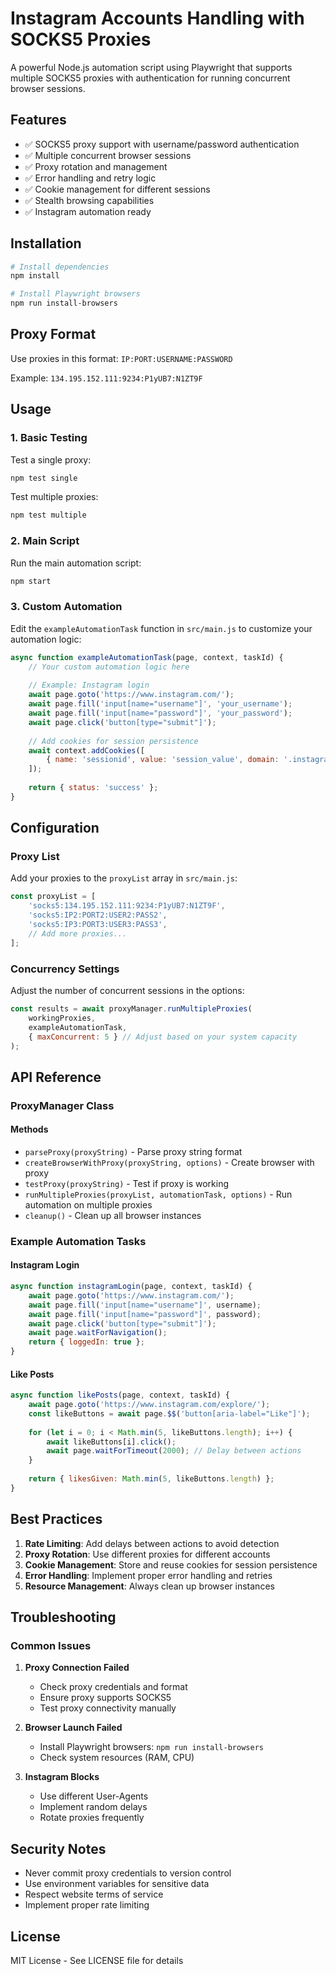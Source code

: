 # Instagram Accounts Handling with SOCKS5 Proxies

A powerful Node.js automation script using Playwright that supports multiple SOCKS5 proxies with authentication for running concurrent browser sessions.

## Features

- ✅ SOCKS5 proxy support with username/password authentication
- ✅ Multiple concurrent browser sessions
- ✅ Proxy rotation and management
- ✅ Error handling and retry logic
- ✅ Cookie management for different sessions
- ✅ Stealth browsing capabilities
- ✅ Instagram automation ready

## Installation

```bash
# Install dependencies
npm install

# Install Playwright browsers
npm run install-browsers
```

## Proxy Format

Use proxies in this format: `IP:PORT:USERNAME:PASSWORD`

Example: `134.195.152.111:9234:P1yUB7:N1ZT9F`

## Usage

### 1. Basic Testing

Test a single proxy:
```bash
npm test single
```

Test multiple proxies:
```bash
npm test multiple
```

### 2. Main Script

Run the main automation script:
```bash
npm start
```

### 3. Custom Automation

Edit the `exampleAutomationTask` function in `src/main.js` to customize your automation logic:

```javascript
async function exampleAutomationTask(page, context, taskId) {
    // Your custom automation logic here
    
    // Example: Instagram login
    await page.goto('https://www.instagram.com/');
    await page.fill('input[name="username"]', 'your_username');
    await page.fill('input[name="password"]', 'your_password');
    await page.click('button[type="submit"]');
    
    // Add cookies for session persistence
    await context.addCookies([
        { name: 'sessionid', value: 'session_value', domain: '.instagram.com', path: '/' }
    ]);
    
    return { status: 'success' };
}
```

## Configuration

### Proxy List

Add your proxies to the `proxyList` array in `src/main.js`:

```javascript
const proxyList = [
    'socks5:134.195.152.111:9234:P1yUB7:N1ZT9F',
    'socks5:IP2:PORT2:USER2:PASS2',
    'socks5:IP3:PORT3:USER3:PASS3',
    // Add more proxies...
];
```

### Concurrency Settings

Adjust the number of concurrent sessions in the options:

```javascript
const results = await proxyManager.runMultipleProxies(
    workingProxies, 
    exampleAutomationTask,
    { maxConcurrent: 5 } // Adjust based on your system capacity
);
```

## API Reference

### ProxyManager Class

#### Methods

- `parseProxy(proxyString)` - Parse proxy string format
- `createBrowserWithProxy(proxyString, options)` - Create browser with proxy
- `testProxy(proxyString)` - Test if proxy is working
- `runMultipleProxies(proxyList, automationTask, options)` - Run automation on multiple proxies
- `cleanup()` - Clean up all browser instances

### Example Automation Tasks

#### Instagram Login
```javascript
async function instagramLogin(page, context, taskId) {
    await page.goto('https://www.instagram.com/');
    await page.fill('input[name="username"]', username);
    await page.fill('input[name="password"]', password);
    await page.click('button[type="submit"]');
    await page.waitForNavigation();
    return { loggedIn: true };
}
```

#### Like Posts
```javascript
async function likePosts(page, context, taskId) {
    await page.goto('https://www.instagram.com/explore/');
    const likeButtons = await page.$$('button[aria-label="Like"]');
    
    for (let i = 0; i < Math.min(5, likeButtons.length); i++) {
        await likeButtons[i].click();
        await page.waitForTimeout(2000); // Delay between actions
    }
    
    return { likesGiven: Math.min(5, likeButtons.length) };
}
```

## Best Practices

1. **Rate Limiting**: Add delays between actions to avoid detection
2. **Proxy Rotation**: Use different proxies for different accounts
3. **Cookie Management**: Store and reuse cookies for session persistence
4. **Error Handling**: Implement proper error handling and retries
5. **Resource Management**: Always clean up browser instances

## Troubleshooting

### Common Issues

1. **Proxy Connection Failed**
   - Check proxy credentials and format
   - Ensure proxy supports SOCKS5
   - Test proxy connectivity manually

2. **Browser Launch Failed**
   - Install Playwright browsers: `npm run install-browsers`
   - Check system resources (RAM, CPU)

3. **Instagram Blocks**
   - Use different User-Agents
   - Implement random delays
   - Rotate proxies frequently

## Security Notes

- Never commit proxy credentials to version control
- Use environment variables for sensitive data
- Respect website terms of service
- Implement proper rate limiting

## License

MIT License - See LICENSE file for details

